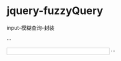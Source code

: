 # jquery-fuzzyQuery
input-模糊查询-封装

···
<!DOCTYPE html>
<html lang="en">

<head>
    <meta charset="UTF-8">
    <title>模糊查询</title>
    <style>
    .detail li{ list-style:none;}
    .detail{position: absolute; margin-top:-2px;}
    .detail #suggest{ height: 181px;overflow-y: auto;background:none repeat scroll 0 0 #FFFFFF; border:1px solid #CCCCCC; left:30px; margin:0; overflow-x:hidden; display:none; padding:0;  text-align:left; top:142px; visibility:visible; width:100% ;z-index:1}
    .detail .note,.detail .item{ clear: both; color: #333; cursor: pointer; font-size: 12px; height: 32px; line-height: 32px; list-style: none outside none;  padding-left: 20px; white-space: nowrap;}
    .detail .active{ white-space:nowrap; clear:both; color:#333; cursor:pointer; font-size:12px; height: 32px; line-height: 32px; list-style:none outside none;  padding-left:20px; background:none repeat scroll 0% 0% #F6F7F8;}
    </style>
</head>

<body>
    <input id="corpName" name="cpName"  autocomplete="off" style="border: solid 1px;border-color: #ccc;width: 280px" />
    <input type="hidden" id="aaaa">
    <div class="detail" style="z-index: 100;margin:0px;width: 100%">
        <ul id="suggest">
            <!-- <li corpid="${relation.cpId}" corpname="${relation.corpName}" class="item">${relation.corpName}</li> -->
            <li corpid="1" corpname="1111111">1111111</li>
            <li corpid="2" corpname="2222222">2222222</li>
            <li corpid="3" corpname="3333333">3333333</li>
        </ul>
    </div>
    <script src="jQuery v1.11.3.min.js"></script>
    <script src="jquery-fuzzyQuery.js"></script>
    <script>
        var s1 = new Suggest("corpName","aaaa","suggest");;
        s1.init() //执行初始化函数
    </script>
</body>

</html>
···
